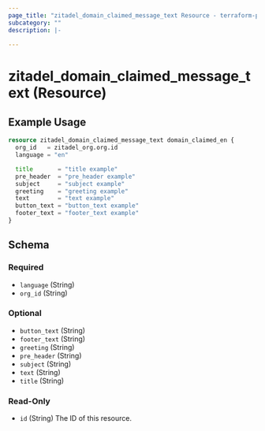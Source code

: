```yaml
---
page_title: "zitadel_domain_claimed_message_text Resource - terraform-provider-zitadel"
subcategory: ""
description: |-
  
---
```


# zitadel_domain_claimed_message_text (Resource)



## Example Usage

```terraform
resource zitadel_domain_claimed_message_text domain_claimed_en {
  org_id   = zitadel_org.org.id
  language = "en"

  title       = "title example"
  pre_header  = "pre_header example"
  subject     = "subject example"
  greeting    = "greeting example"
  text        = "text example"
  button_text = "button_text example"
  footer_text = "footer_text example"
}
```

<!-- schema generated by tfplugindocs -->
## Schema

### Required

- `language` (String)
- `org_id` (String)

### Optional

- `button_text` (String)
- `footer_text` (String)
- `greeting` (String)
- `pre_header` (String)
- `subject` (String)
- `text` (String)
- `title` (String)

### Read-Only

- `id` (String) The ID of this resource.